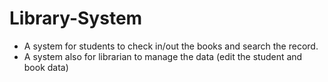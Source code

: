 # Library-System
- A system for students to check in/out the books and search the record.
- A system also for librarian to manage the data (edit the student and book data)
